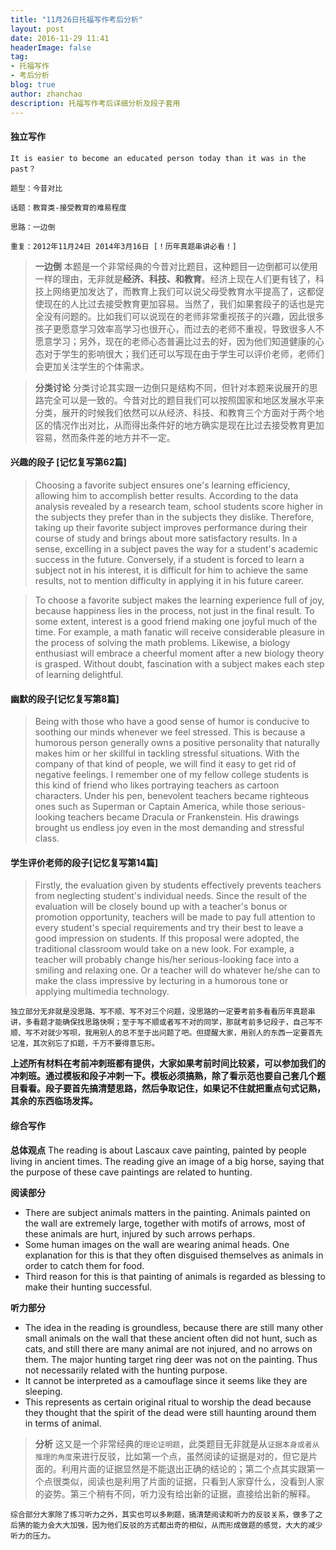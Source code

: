 ```yaml
---
title: "11月26日托福写作考后分析"
layout: post
date: 2016-11-29 11:41
headerImage: false
tag:
- 托福写作
- 考后分析
blog: true
author: zhanchao
description: 托福写作考后详细分析及段子套用
---
```


#### 独立写作

```
It is easier to become an educated person today than it was in the past？
```
`题型：今昔对比`

`话题：教育类-接受教育的难易程度`

`思路：一边倒`

`重复：2012年11月24日 2014年3月16日 [！历年真题串讲必看！]`

>**一边倒** 本题是一个非常经典的今昔对比题目，这种题目一边倒都可以使用一样的理由，无非就是**经济、科技、和教育**。经济上现在人们更有钱了，科技上网络更加发达了，而教育上我们可以说父母受教育水平提高了，这都促使现在的人比过去接受教育更加容易。当然了，我们如果套段子的话也是完全没有问题的。比如我们可以说现在的老师非常重视孩子的兴趣，因此很多孩子更愿意学习效率高学习也很开心，而过去的老师不重视，导致很多人不愿意学习；另外，现在的老师心态普遍比过去的好，因为他们知道健康的心态对于学生的影响很大；我们还可以写现在由于学生可以评价老师，老师们会更加关注学生的个体需求。

>**分类讨论** 分类讨论其实跟一边倒只是结构不同，但针对本题来说展开的思路完全可以是一致的。今昔对比的题目我们可以按照国家和地区发展水平来分类，展开的时候我们依然可以从经济、科技、和教育三个方面对于两个地区的情况作出对比，从而得出条件好的地方确实是现在比过去接受教育更加容易，然而条件差的地方并不一定。

#### 兴趣的段子 [记忆复写第62篇]

>Choosing a favorite subject ensures one's learning efficiency, allowing him to accomplish better results. According to the data analysis revealed by a research team, school students score higher in the subjects they prefer than in the subjects they dislike. Therefore, taking up their favorite subject improves performance during their course of study and brings about more satisfactory results. In a sense, excelling in a subject paves the way for a student's academic success in the future. Conversely, if a student is forced to learn a subject not in his interest, it is difficult for him to achieve the same results, not to mention difficulty in applying it in his future career.

>To choose a favorite subject makes the learning experience full of joy, because happiness lies in the process, not just in the final result. To some extent, interest is a good friend making one joyful much of the time. For example, a math fanatic will receive considerable pleasure in the process of solving the math problems. Likewise, a biology enthusiast will embrace a cheerful moment after a new biology theory is grasped. Without doubt, fascination with a subject makes each step of learning delightful.


#### 幽默的段子[记忆复写第8篇]

>Being with those who have a good sense of humor is conducive to soothing our minds whenever we feel stressed. This is because a humorous person generally owns a positive personality that naturally makes him or her skillful in tackling stressful situations. With the company of that kind of people, we will find it easy to get rid of negative feelings. I remember one of my fellow college students is this kind of friend who likes portraying teachers as cartoon characters. Under his pen, benevolent teachers became righteous ones such as Superman or Captain America, while those serious-looking teachers became Dracula or Frankenstein. His drawings brought us endless joy even in the most demanding and stressful class.

#### 学生评价老师的段子[记忆复写第14篇]

>Firstly, the evaluation given by students effectively prevents teachers from neglecting student's individual needs. Since the result of the evaluation will be closely bound up with a teacher's bonus or promotion opportunity, teachers will be made to pay full attention to every student's special requirements and try their best to leave a good impression on students. If this proposal were adopted, the traditional classroom would take on a new look. For example, a teacher will probably change his/her serious-looking face into a smiling and relaxing one. Or a teacher will do whatever he/she can to make the class impressive by lecturing in a humorous tone or applying multimedia technology.


```
独立部分无非就是没思路、写不顺、写不对三个问题，没思路的一定要考前多看看历年真题串讲，多看题才能确保找思路快啊；至于写不顺或者写不对的同学，那就考前多记段子，自己写不顺、写不对就少写呗，我用别人的总不至于出问题了吧。但提醒大家，用别人的东西一定要首先记准，其次别忘了扣题，千万不要得意忘形。
```

**上述所有材料在考前冲刺班都有提供，大家如果考前时间比较紧，可以参加我们的冲刺班。通过模板和段子冲刺一下。模板必须搞熟，除了看示范也要自己套几个题目看看。段子要首先搞清楚思路，然后争取记住，如果记不住就把重点句式记熟，其余的东西临场发挥。**

#### 综合写作

**总体观点**
The reading is about Lascaux cave painting, painted by people living in ancient times. The reading give an image of a big horse, saying that the purpose of these cave paintings are related to hunting.


**阅读部分**

* There are subject animals matters in the painting. Animals painted on the wall are extremely large, together with motifs of arrows, most of these animals are hurt, injured by such arrows perhaps.
* Some human images on the wall are wearing animal heads. One explanation for this is that they often disguised themselves as animals in order to catch them for food.
* Third reason for this is that painting of animals is regarded as blessing to make their hunting successful.

**听力部分**

* The idea in the reading is groundless, because there are still many other small animals on the wall that these ancient often did not hunt, such as cats, and still there are many animal are not injured, and no arrows on them. The major hunting target ring deer was not on the painting. Thus not necessarily related with the hunting purpose.
* It cannot be interpreted as a camouflage since it seems like they are sleeping. 
* This represents as certain original ritual to worship the dead because they thought that the spirit of the dead were still haunting around them in terms of animal. 

>**分析** 这又是一个非常经典的`理论证明题`，此类题目无非就是从`证据本身或者从推理的角度`来进行反驳，比如第一个点，虽然阅读的证据是对的，但它是片面的。利用片面的证据显然是不能退出正确的结论的；第二个点其实跟第一个点很类似，阅读也是利用了片面的证据，只看到人家穿什么，没看到人家的姿势。第三个稍有不同，听力没有给出新的证据，直接给出新的解释。

```
综合部分大家除了练习听力之外，其实也可以多刷题，搞清楚阅读和听力的反驳关系，做多了之后猜的能力会大大加强，因为他们反驳的方式都出奇的相似，从而形成做题的感觉，大大的减少听力的压力。
```


